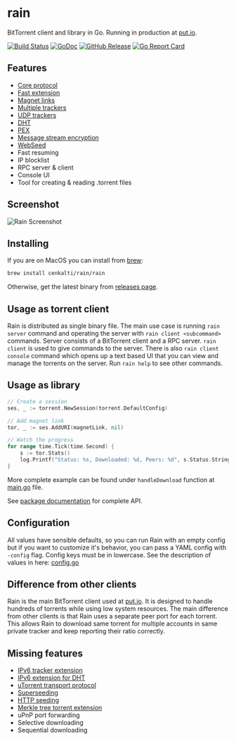 rain
====

BitTorrent client and library in Go. Running in production at [put.io](https://put.io).

[![Build Status](https://travis-ci.org/cenkalti/rain.svg?branch=master)](https://travis-ci.org/cenkalti/rain)
[![GoDoc](https://godoc.org/github.com/uhthomas/rain?status.svg)](https://pkg.go.dev/github.com/uhthomas/rain/torrent?tab=doc)
[![GitHub Release](https://img.shields.io/github/release/cenkalti/rain.svg)](https://github.com/uhthomas/rain/releases)
[![Go Report Card](https://goreportcard.com/badge/github.com/uhthomas/rain)](https://goreportcard.com/report/github.com/uhthomas/rain)

Features
--------
- [Core protocol](http://bittorrent.org/beps/bep_0003.html)
- [Fast extension](http://bittorrent.org/beps/bep_0006.html)
- [Magnet links](http://bittorrent.org/beps/bep_0009.html)
- [Multiple trackers](http://bittorrent.org/beps/bep_0012.html)
- [UDP trackers](http://bittorrent.org/beps/bep_0015.html)
- [DHT](http://bittorrent.org/beps/bep_0005.html)
- [PEX](http://bittorrent.org/beps/bep_0011.html)
- [Message stream encryption](http://wiki.vuze.com/w/Message_Stream_Encryption)
- [WebSeed](http://bittorrent.org/beps/bep_0019.html)
- Fast resuming
- IP blocklist
- RPC server & client
- Console UI
- Tool for creating & reading .torrent files

Screenshot
----------
![Rain Screenshot](https://cl.ly/b03c639da66c/Screen%20Shot%202019-09-30%20at%2019.04.00.png)

Installing
----------

If you are on MacOS you can install from [brew](https://brew.sh/):
```sh
brew install cenkalti/rain/rain
```

Otherwise, get the latest binary from [releases page](https://github.com/uhthomas/rain/releases).

Usage as torrent client
-----------------------

Rain is distributed as single binary file.
The main use case is running `rain server` command and operating the server with `rain client <subcommand>` commands.
Server consists of a BitTorrent client and a RPC server.
`rain client` is used to give commands to the server.
There is also `rain client console` command which opens up a text based UI that you can view and manage the torrents on the server.
Run `rain help` to see other commands.

Usage as library
----------------

```go
// Create a session
ses, _ := torrent.NewSession(torrent.DefaultConfig)

// Add magnet link
tor, _ := ses.AddURI(magnetLink, nil)

// Watch the progress
for range time.Tick(time.Second) {
	s := tor.Stats()
	log.Printf("Status: %s, Downloaded: %d, Peers: %d", s.Status.String(), s.Bytes.Completed, s.Peers.Total)
}
```

More complete example can be found under `handleDownload` function at [main.go](https://github.com/uhthomas/rain/blob/master/main.go) file.

See [package documentation](https://pkg.go.dev/github.com/uhthomas/rain/torrent?tab=doc) for complete API.

Configuration
-------------

All values have sensible defaults, so you can run Rain with an empty config but if you want to customize it's behavior,
you can pass a YAML config with `-config` flag. Config keys must be in lowercase.
See the description of values in here: [config.go](https://github.com/uhthomas/rain/blob/master/torrent/config.go)

Difference from other clients
-----------------------------

Rain is the main BitTorrent client used at [put.io](https://put.io).
It is designed to handle hundreds of torrents while using low system resources.
The main difference from other clients is that Rain uses a separate peer port for each torrent.
This allows Rain to download same torrent for multiple accounts in same private tracker and keep reporting their ratio correctly.

Missing features
----------------
- [IPv6 tracker extension](http://bittorrent.org/beps/bep_0007.html)
- [IPv6 extension for DHT](http://bittorrent.org/beps/bep_0032.html)
- [uTorrent transport protocol](http://bittorrent.org/beps/bep_0029.html)
- [Superseeding](http://bittorrent.org/beps/bep_0016.html)
- [HTTP seeding](http://bittorrent.org/beps/bep_0017.html)
- [Merkle tree torrent extension](http://bittorrent.org/beps/bep_0030.html)
- uPnP port forwarding
- Selective downloading
- Sequential downloading

